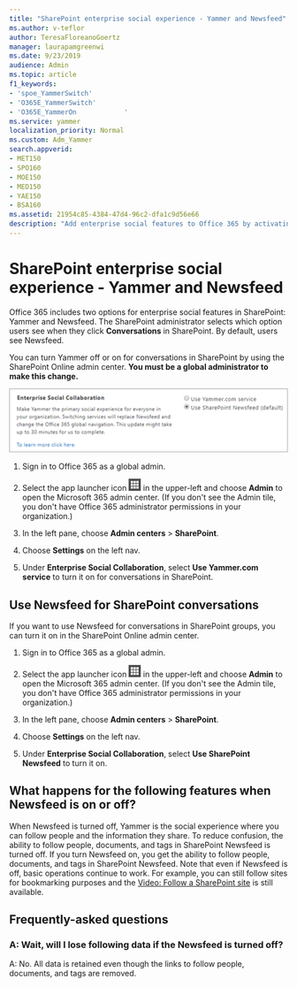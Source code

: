 ```yaml
---
title: "SharePoint enterprise social experience - Yammer and Newsfeed"
ms.author: v-teflor
author: TeresaFloreanoGoertz
manager: laurapamgreenwi
ms.date: 9/23/2019
audience: Admin
ms.topic: article
f1_keywords:
- 'spoe_YammerSwitch'
- 'O365E_YammerSwitch'
- 'O365E_YammerOn            '
ms.service: yammer
localization_priority: Normal
ms.custom: Adm_Yammer
search.appverid:
- MET150
- SPO160
- MOE150
- MED150
- YAE150
- BSA160
ms.assetid: 21954c85-4384-47d4-96c2-dfa1c9d56e66
description: "Add enterprise social features to Office 365 by activating Yammer Enterprise or turning on SharePoint Newsfeed. Learn about Yammer support options and resources."
---
```


# SharePoint enterprise social experience - Yammer and Newsfeed

Office 365 includes two options for enterprise social features in SharePoint: Yammer and Newsfeed. The SharePoint administrator selects which option users see when they click **Conversations** in SharePoint. By default, users see Newsfeed. 
  
You can turn Yammer off or on for conversations in SharePoint by using the SharePoint Online admin center. **You must be a global administrator to make this change.**
  
![SharePoint admin center, Enterprise Social Collaboration options](../media/c89f672f-be20-4b71-9719-7acfa03162b8.png)
  
1. Sign in to Office 365 as a global admin.
    
2. Select the app launcher icon ![The icon that looks like a waffle and represents a button click that will reveal multiple application tiles for selection.](../media/3b8a317e-13ba-4bd4-864e-1ccd47af39ee.png) in the upper-left and choose **Admin** to open the Microsoft 365 admin center. (If you don't see the Admin tile, you don't have Office 365 administrator permissions in your organization.) 
    
3. In the left pane, choose **Admin centers** \> **SharePoint**.
    
4. Choose **Settings** on the left nav. 
    
5. Under **Enterprise Social Collaboration**, select **Use Yammer.com service** to turn it on for conversations in SharePoint. 
    
## Use Newsfeed for SharePoint conversations
<a name="TurnonNewsfeed"> </a>

If you want to use Newsfeed for conversations in SharePoint groups, you can turn it on in the SharePoint Online admin center.
  
1. Sign in to Office 365 as a global admin.
    
2. Select the app launcher icon ![The icon that looks like a waffle and represents a button click that will reveal multiple application tiles for selection.](../media/3b8a317e-13ba-4bd4-864e-1ccd47af39ee.png) in the upper-left and choose **Admin** to open the Microsoft 365 admin center. (If you don't see the Admin tile, you don't have Office 365 administrator permissions in your organization.) 
    
3. In the left pane, choose **Admin centers** \> **SharePoint**.
    
4. Choose **Settings** on the left nav. 
    
5. Under **Enterprise Social Collaboration**, select **Use SharePoint Newsfeed** to turn it on. 
    
## What happens for the following features when Newsfeed is on or off?
<a name="TurnonNewsfeed"> </a>

When Newsfeed is turned off, Yammer is the social experience where you can follow people and the information they share. To reduce confusion, the ability to follow people, documents, and tags in SharePoint Newsfeed is turned off. If you turn Newsfeed on, you get the ability to follow people, documents, and tags in SharePoint Newsfeed. Note that even if Newsfeed is off, basic operations continue to work. For example, you can still follow sites for bookmarking purposes and the [Video: Follow a SharePoint site](https://support.office.com/article/33db6fa5-9528-45d7-bcc7-f9c1faaacae0) is still available. 
  
## Frequently-asked questions
<a name="TurnonNewsfeed"> </a>

### A: Wait, will I lose following data if the Newsfeed is turned off?

A: No. All data is retained even though the links to follow people, documents, and tags are removed.
  

